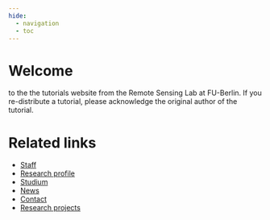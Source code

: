 ```yaml
---
hide:
  - navigation
  - toc
---
```


# Welcome
to the the tutorials website from the Remote Sensing Lab at FU-Berlin.
If you re-distribute a tutorial, please acknowledge the original author of the tutorial.

# Related links
- [Staff](https://www.geo.fu-berlin.de/en/geog/fachrichtungen/geoinformatik/mitarbeiter/index.html)
- [Research profile](https://www.geo.fu-berlin.de/en/geog/fachrichtungen/geoinformatik/forschung/index.html)
- [Studium](https://www.geo.fu-berlin.de/en/geog/fachrichtungen/geoinformatik/studium/index.html)
- [News](https://www.geo.fu-berlin.de/en/geog/fachrichtungen/geoinformatik/news/index.html)
- [Contact](https://www.geo.fu-berlin.de/en/geog/fachrichtungen/geoinformatik/Contact/index.html)
- [Research projects](https://www.geo.fu-berlin.de/en/geog/fachrichtungen/geoinformatik/projekte-fegeoinf/index.html)
